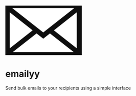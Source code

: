 ![LOGO](/client/public/logo.PNG)
# emailyy
Send bulk emails to your recipients using a simple interface
